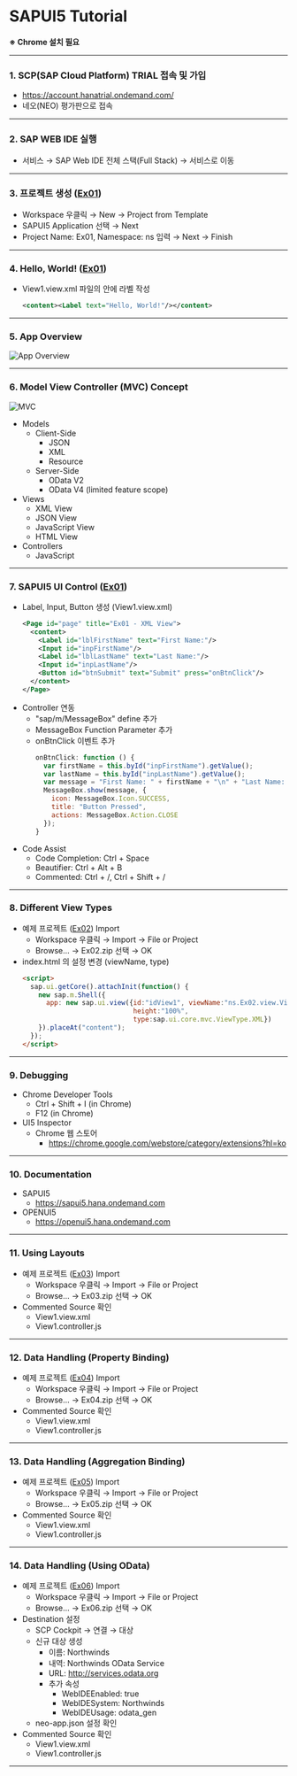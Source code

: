 # SAPUI5 Tutorial

**※ Chrome 설치 필요**

---
### 1. SCP(SAP Cloud Platform) TRIAL 접속 및 가입
* https://account.hanatrial.ondemand.com/
* 네오(NEO) 평가판으로 접속

---
### 2. SAP WEB IDE 실행
* 서비스 → SAP Web IDE 전체 스택(Full Stack) → 서비스로 이동

---
### 3. 프로젝트 생성 ([Ex01](https://github.com/knotting/sapui5-tutorial/raw/master/Ex01.zip))
* Workspace 우클릭 → New → Project from Template
* SAPUI5 Application 선택 → Next
* Project Name: Ex01, Namespace: ns 입력 → Next → Finish

---
### 4. Hello, World! ([Ex01](https://github.com/knotting/sapui5-tutorial/raw/master/Ex01.zip))
* View1.view.xml 파일의 <content></content> 안에 라벨 작성
    ```xml
    <content><Label text="Hello, World!"/></content>
    ```

---
### 5. App Overview
![App Overview](https://sapui5.hana.ondemand.com/docs/topics/loioeeae30fe7983476a9777e809a8820147_LowRes.png)

---
### 6. Model View Controller (MVC) Concept
![MVC](https://sapui5.hana.ondemand.com/docs/topics/loio1eb216151b1b41f1979b7b6c969670df_LowRes.png)
* Models
    * Client-Side
        * JSON
        * XML
        * Resource
    * Server-Side
        * OData V2
        * OData V4 (limited feature scope)
* Views
    * XML View
    * JSON View
    * JavaScript View
    * HTML View
* Controllers
    * JavaScript

---
### 7. SAPUI5 UI Control ([Ex01](https://github.com/knotting/sapui5-tutorial/raw/master/Ex01.zip))
* Label, Input, Button 생성 (View1.view.xml)
    ```xml
    <Page id="page" title="Ex01 - XML View">
      <content>
        <Label id="lblFirstName" text="First Name:"/>
        <Input id="inpFirstName"/>
        <Label id="lblLastName" text="Last Name:"/>
        <Input id="inpLastName"/>
        <Button id="btnSubmit" text="Submit" press="onBtnClick"/>
      </content>
    </Page>
    ```
* Controller 연동
    * "sap/m/MessageBox" define 추가
    * MessageBox Function Parameter 추가
    * onBtnClick 이벤트 추가
        ```javascript
        onBtnClick: function () {
          var firstName = this.byId("inpFirstName").getValue();
          var lastName = this.byId("inpLastName").getValue();
          var message = "First Name: " + firstName + "\n" + "Last Name: " + lastName;
          MessageBox.show(message, {
            icon: MessageBox.Icon.SUCCESS,
            title: "Button Pressed",
            actions: MessageBox.Action.CLOSE
          });
        }
        ```
* Code Assist
    * Code Completion: Ctrl + Space
    * Beautifier: Ctrl + Alt + B
    * Commented: Ctrl + /, Ctrl + Shift + /

---
### 8. Different View Types
* 예제 프로젝트 ([Ex02](https://github.com/knotting/sapui5-tutorial/raw/master/Ex02.zip)) Import
    * Workspace 우클릭 → Import → File or Project
    * Browse... → Ex02.zip 선택 → OK
* index.html 의 설정 변경 (viewName, type)
    ```html
    <script>
      sap.ui.getCore().attachInit(function() {
        new sap.m.Shell({
          app: new sap.ui.view({id:"idView1", viewName:"ns.Ex02.view.View1", 
                                height:"100%",
                                type:sap.ui.core.mvc.ViewType.XML})
        }).placeAt("content");
      });
    </script>
    ```

---
### 9. Debugging
* Chrome Developer Tools
    * Ctrl + Shift + I (in Chrome)
    * F12 (in Chrome)
* UI5 Inspector
    * Chrome 웹 스토어
        * https://chrome.google.com/webstore/category/extensions?hl=ko

---
### 10. Documentation
* SAPUI5
    * https://sapui5.hana.ondemand.com
* OPENUI5
    * https://openui5.hana.ondemand.com

---
### 11. Using Layouts
* 예제 프로젝트 ([Ex03](https://github.com/knotting/sapui5-tutorial/raw/master/Ex03.zip)) Import
    * Workspace 우클릭 → Import → File or Project
    * Browse... → Ex03.zip 선택 → OK
* Commented Source 확인
    * View1.view.xml
    * View1.controller.js

---
### 12. Data Handling (Property Binding)
* 예제 프로젝트 ([Ex04](https://github.com/knotting/sapui5-tutorial/raw/master/Ex04.zip)) Import
    * Workspace 우클릭 → Import → File or Project
    * Browse... → Ex04.zip 선택 → OK
* Commented Source 확인
    * View1.view.xml
    * View1.controller.js

---
### 13. Data Handling (Aggregation Binding)
* 예제 프로젝트 ([Ex05](https://github.com/knotting/sapui5-tutorial/raw/master/Ex05.zip)) Import
    * Workspace 우클릭 → Import → File or Project
    * Browse... → Ex05.zip 선택 → OK
* Commented Source 확인
    * View1.view.xml
    * View1.controller.js

---
### 14. Data Handling (Using OData)
* 예제 프로젝트 ([Ex06](https://github.com/knotting/sapui5-tutorial/raw/master/Ex06.zip)) Import
    * Workspace 우클릭 → Import → File or Project
    * Browse... → Ex06.zip 선택 → OK
* Destination 설정
    * SCP Cockpit → 연결 → 대상
    * 신규 대상 생성
        * 이름: Northwinds
        * 내역: Northwinds OData Service
        * URL: http://services.odata.org
        * 추가 속성
            * WebIDEEnabled: true
            * WebIDESystem: Northwinds
            * WebIDEUsage: odata_gen
    * neo-app.json 설정 확인
* Commented Source 확인
    * View1.view.xml
    * View1.controller.js

---
